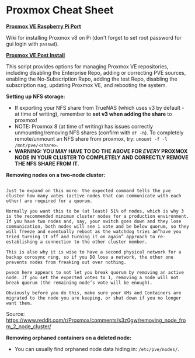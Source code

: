 Proxmox Cheat Sheet
===================

__[Proxmox VE Raspberry Pi Port](https://github.com/jiangcuo/Proxmox-Port/wiki)__

Wiki for installing Proxmox v8 on Pi (don't forget to set root password for gui login with `passwd`).

__[Proxmox VE Post Install](https://tteck.github.io/Proxmox/#proxmox-ve-post-install)__

This script provides options for managing Proxmox VE repositories, including disabling the Enterprise Repo, adding or correcting PVE sources, enabling the No-Subscription Repo, adding the test Repo, disabling the subscription nag, updating Proxmox VE, and rebooting the system.

__Setting up NFS storage:__

- If exporting your NFS share from TrueNAS (which uses v3 by default - at time of writing), remember to __set v3 when adding the share__ to proxmox!
- NOTE: Proxmox 8 (at time of writing) has issues correctly unmounting/removing NFS shares (confirm with `df -h`). To completely remote/unmount an NFS share from proxmox, try: `umount -f -l /mnt/pve/<share>`.
- __WARNING: YOU MAY HAVE TO DO THE ABOVE FOR *EVERY* PROXMOX NODE IN YOUR CLUSTER TO COMPLETELY AND CORRECTLY REMOVE THE NFS SHARE FROM IT.__

__Removing nodes on a two-node cluster:__

```

Just to expand on this more: the expected command tells the pve cluster how many votes (active nodes that can communicate with each other) are required for a quorum.

Normally you want this to be (at least) 51% of nodes, which is why 3 is the recommended minimum cluster nodes for a production environment. If you have two nodes and, say, your switch goes down and they lose communication, both nodes will see 1 vote and be below quorum, so they will freeze and eventually reboot as the watchdog tries an”have you tried turning it off and turning it on again” approach to re-establishing a connection to the other cluster member.

This is also why it is wise to have a second physical network for a backup corosync ring, so if you DO lose a network, the other one prevents nodes from freaking out over nothing.

pvecm here appears to not let you break quorum by removing an active node. If you set the expected votes to 1, removing a node will not break quorum (the remaining node’s vote will be enough).

Obviously before you do this, make sure your VMs and Containers are migrated to the node you are keeping, or shut down if you no longer want them.

```

Source: https://www.reddit.com/r/Proxmox/comments/s3z0gw/removing_node_from_2_node_cluster/

__Removing orphaned containers on a deleted node:__

- You can usually find orphaned node data hiding in: `/etc/pve/nodes/`.
